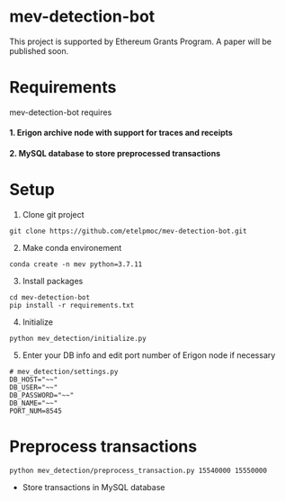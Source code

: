 # mev-detection-bot

This project is supported by Ethereum Grants Program. A paper will be published soon.

# Requirements

mev-detection-bot requires

#### 1. Erigon archive node with support for traces and receipts

#### 2. MySQL database to store preprocessed transactions

# Setup

1. Clone git project
```
git clone https://github.com/etelpmoc/mev-detection-bot.git
```

2. Make conda environement
```
conda create -n mev python=3.7.11
```

3. Install packages
```
cd mev-detection-bot
pip install -r requirements.txt
```

4. Initialize
```
python mev_detection/initialize.py
```

5. Enter your DB info and edit port number of Erigon node if necessary 
```
# mev_detection/settings.py
DB_HOST="~~"
DB_USER="~~"
DB_PASSWORD="~~"
DB_NAME="~~"
PORT_NUM=8545
```

# Preprocess transactions
```
python mev_detection/preprocess_transaction.py 15540000 15550000
```
- Store transactions in MySQL database


